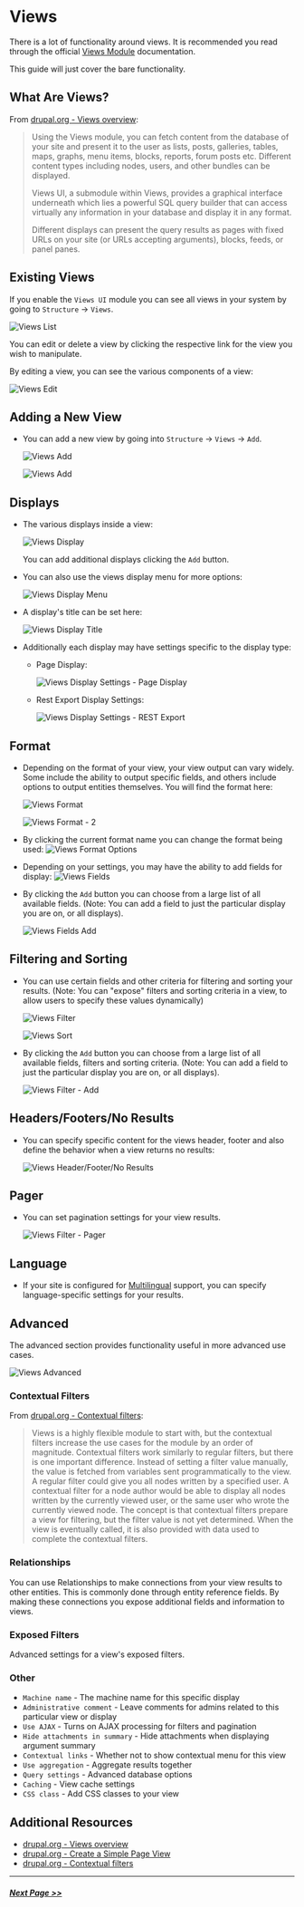 # Views

There is a lot of functionality around views. It is recommended you read through the official [Views Module](https://www.drupal.org/docs/8/core/modules/views) documentation.

This guide will just cover the bare functionality.

## What Are Views?

From [drupal.org - Views overview](https://www.drupal.org/docs/8/core/modules/views/overview):

> Using the Views module, you can fetch content from the database of your site and present it to the user as lists, posts, galleries, tables, maps, graphs, menu items, blocks, reports, forum posts etc. Different content types including nodes, users, and other bundles can be displayed.
>
> Views UI, a submodule within Views, provides a graphical interface underneath which lies a powerful SQL query builder that can access virtually any information in your database and display it in any format.
>
> Different displays can present the query results as pages with fixed URLs on your site (or URLs accepting arguments), blocks, feeds, or panel panes.

## Existing Views

If you enable the `Views UI` module you can see all views in your system by going to `Structure` -> `Views`.

![Views List](images/views-list.png "Views List")

You can edit or delete a view by clicking the respective link for the view you wish to manipulate.

By editing a view, you can see the various components of a view:

![Views Edit](images/views-edit.png "Views Edit")

## Adding a New View

- You can add a new view by going into `Structure` -> `Views` -> `Add`.

  ![Views Add](images/views-add-1.png "Views Add")

  ![Views Add](images/views-add-2.png "Views Add")

## Displays

- The various displays inside a view:

  ![Views Display](images/views-edit-display.png "Views Display")

  You can add additional displays clicking the `Add` button.

- You can also use the views display menu for more options:

  ![Views Display Menu](images/views-edit-display-menu.png "Views Display Menu")

- A display's title can be set here:

  ![Views Display Title](images/views-edit-display-title.png "Views Display Title")

- Additionally each display may have settings specific to the display type:

  - Page Display:

    ![Views Display Settings - Page Display](images/views-edit-display-settings.png "Views Display Settings - Page Display")

  - Rest Export Display Settings:

    ![Views Display Settings - REST Export](images/views-edit-display-settings-2.png "Views Display Settings - REST Export")


## Format

- Depending on the format of your view, your view output can vary widely. Some include the ability to output specific fields, and others include options to output entities themselves. You will find the format here:

  ![Views Format](images/views-edit-format.png "Views Format")

  ![Views Format - 2](images/views-edit-format-2.png "Views Format 2")

- By clicking the current format name you can change the format being used:
  ![Views Format Options](images/views-edit-format-options.png "Views Format Options")

- Depending on your settings, you may have the ability to add fields for display:
  ![Views Fields](images/views-edit-fields.png "Views Fields")

- By clicking the `Add` button you can choose from a large list of all available fields. (Note: You can add a field to just the particular display you are on, or all displays).

  ![Views Fields Add](images/views-edit-fields-add.png "Views Fields Add")

## Filtering and Sorting

- You can use certain fields and other criteria for filtering and sorting your results. (Note: You can "expose" filters and sorting criteria in a view, to allow users to specify these values dynamically)

  ![Views Filter](images/views-edit-filter.png "Views Filter")

  ![Views Sort](images/views-edit-sort.png "Views Sort")

- By clicking the `Add` button you can choose from a large list of all available fields, filters and sorting criteria. (Note: You can add a field to just the particular display you are on, or all displays).

  ![Views Filter - Add](images/views-edit-filter-add.png "Views Filter - Add")

## Headers/Footers/No Results

- You can specify specific content for the views header, footer and also define the behavior when a view returns no results:

  ![Views Header/Footer/No Results](images/views-edit-header-footer-no-results.png "Views Header/Footer/No Results")

## Pager

- You can set pagination settings for your view results.

  ![Views Filter - Pager](images/views-edit-pager.png "Views Pager ")

## Language

- If your site is configured for [Multilingual](2.8-multilingual.md) support, you can specify language-specific settings for your results.

## Advanced

The advanced section provides functionality useful in more advanced use cases.

![Views Advanced](images/views-edit-advanced.png "Views Advanced")

### Contextual Filters

From [drupal.org - Contextual filters](https://www.drupal.org/node/1578558):

> Views is a highly flexible module to start with, but the contextual filters increase the use cases for the module by an order of magnitude. Contextual filters work similarly to regular filters, but there is one important difference. Instead of setting a filter value manually, the value is fetched from variables sent programmatically to the view. A regular filter could give you all nodes written by a specified user. A contextual filter for a node author would be able to display all nodes written by the currently viewed user, or the same user who wrote the currently viewed node. The concept is that contextual filters prepare a view for filtering, but the filter value is not yet determined. When the view is eventually called, it is also provided with data used to complete the contextual filters.

### Relationships

You can use Relationships to make connections from your view results to other entities. This is commonly done through entity reference fields. By making these connections you expose additional fields and information to views.

### Exposed Filters

Advanced settings for a view's exposed filters.

### Other

- `Machine name` - The machine name for this specific display
- `Administrative comment` - Leave comments for admins related to this particular view or display
- `Use AJAX` - Turns on AJAX processing for filters and pagination
- `Hide attachments in summary` - Hide attachments when displaying argument summary
- `Contextual links` - Whether not to show contextual menu for this view
- `Use aggregation` - Aggregate results together
- `Query settings` - Advanced database options
- `Caching` - View cache settings
- `CSS class` - Add CSS classes to your view

## Additional Resources

- [drupal.org - Views overview](https://www.drupal.org/docs/8/core/modules/views/overview)
- [drupal.org - Create a Simple Page View](https://www.drupal.org/docs/8/core/modules/views/create-a-simple-page-view)
- [drupal.org - Contextual filters](https://www.drupal.org/node/1578558)

---

##### [Next Page >>](2.7-configuration-management.md)
